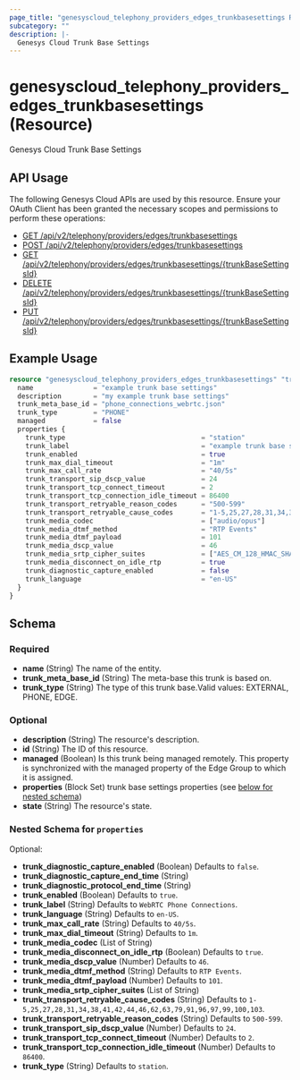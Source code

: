 ```yaml
---
page_title: "genesyscloud_telephony_providers_edges_trunkbasesettings Resource - terraform-provider-genesyscloud"
subcategory: ""
description: |-
  Genesys Cloud Trunk Base Settings
---
```

# genesyscloud_telephony_providers_edges_trunkbasesettings (Resource)

Genesys Cloud Trunk Base Settings

## API Usage
The following Genesys Cloud APIs are used by this resource. Ensure your OAuth Client has been granted the necessary scopes and permissions to perform these operations:

* [GET /api/v2/telephony/providers/edges/trunkbasesettings](https://developer.genesys.cloud/api/rest/v2/telephonyprovidersedge/#get-api-v2-telephony-providers-edges-trunkbasesettings)
* [POST /api/v2/telephony/providers/edges/trunkbasesettings](https://developer.genesys.cloud/api/rest/v2/telephonyprovidersedge/#post-api-v2-telephony-providers-edges-trunkbasesettings)
* [GET /api/v2/telephony/providers/edges/trunkbasesettings/{trunkBaseSettingsId}](https://developer.genesys.cloud/api/rest/v2/telephonyprovidersedge/#get-api-v2-telephony-providers-edges-trunkbasesettings--trunkBaseSettingsId-)
* [DELETE /api/v2/telephony/providers/edges/trunkbasesettings/{trunkBaseSettingsId}](https://developer.genesys.cloud/api/rest/v2/telephonyprovidersedge/#delete-api-v2-telephony-providers-edges-trunkbasesettings--trunkBaseSettingsId-)
* [PUT /api/v2/telephony/providers/edges/trunkbasesettings/{trunkBaseSettingsId}](https://developer.genesys.cloud/api/rest/v2/telephonyprovidersedge/#put-api-v2-telephony-providers-edges-trunkbasesettings--trunkBaseSettingsId-)

## Example Usage

```terraform
resource "genesyscloud_telephony_providers_edges_trunkbasesettings" "trunkBaseSettings1234" {
  name               = "example trunk base settings"
  description        = "my example trunk base settings"
  trunk_meta_base_id = "phone_connections_webrtc.json"
  trunk_type         = "PHONE"
  managed            = false
  properties {
    trunk_type                                  = "station"
    trunk_label                                 = "example trunk base settings"
    trunk_enabled                               = true
    trunk_max_dial_timeout                      = "1m"
    trunk_max_call_rate                         = "40/5s"
    trunk_transport_sip_dscp_value              = 24
    trunk_transport_tcp_connect_timeout         = 2
    trunk_transport_tcp_connection_idle_timeout = 86400
    trunk_transport_retryable_reason_codes      = "500-599"
    trunk_transport_retryable_cause_codes       = "1-5,25,27,28,31,34,38,41,42,44,46,62,63,79,91,96,97,99,100,103"
    trunk_media_codec                           = ["audio/opus"]
    trunk_media_dtmf_method                     = "RTP Events"
    trunk_media_dtmf_payload                    = 101
    trunk_media_dscp_value                      = 46
    trunk_media_srtp_cipher_suites              = ["AES_CM_128_HMAC_SHA1_80"]
    trunk_media_disconnect_on_idle_rtp          = true
    trunk_diagnostic_capture_enabled            = false
    trunk_language                              = "en-US"
  }
}
```

<!-- schema generated by tfplugindocs -->
## Schema

### Required

- **name** (String) The name of the entity.
- **trunk_meta_base_id** (String) The meta-base this trunk is based on.
- **trunk_type** (String) The type of this trunk base.Valid values: EXTERNAL, PHONE, EDGE.

### Optional

- **description** (String) The resource's description.
- **id** (String) The ID of this resource.
- **managed** (Boolean) Is this trunk being managed remotely. This property is synchronized with the managed property of the Edge Group to which it is assigned.
- **properties** (Block Set) trunk base settings properties (see [below for nested schema](#nestedblock--properties))
- **state** (String) The resource's state.

<a id="nestedblock--properties"></a>
### Nested Schema for `properties`

Optional:

- **trunk_diagnostic_capture_enabled** (Boolean) Defaults to `false`.
- **trunk_diagnostic_capture_end_time** (String)
- **trunk_diagnostic_protocol_end_time** (String)
- **trunk_enabled** (Boolean) Defaults to `true`.
- **trunk_label** (String) Defaults to `WebRTC Phone Connections`.
- **trunk_language** (String) Defaults to `en-US`.
- **trunk_max_call_rate** (String) Defaults to `40/5s`.
- **trunk_max_dial_timeout** (String) Defaults to `1m`.
- **trunk_media_codec** (List of String)
- **trunk_media_disconnect_on_idle_rtp** (Boolean) Defaults to `true`.
- **trunk_media_dscp_value** (Number) Defaults to `46`.
- **trunk_media_dtmf_method** (String) Defaults to `RTP Events`.
- **trunk_media_dtmf_payload** (Number) Defaults to `101`.
- **trunk_media_srtp_cipher_suites** (List of String)
- **trunk_transport_retryable_cause_codes** (String) Defaults to `1-5,25,27,28,31,34,38,41,42,44,46,62,63,79,91,96,97,99,100,103`.
- **trunk_transport_retryable_reason_codes** (String) Defaults to `500-599`.
- **trunk_transport_sip_dscp_value** (Number) Defaults to `24`.
- **trunk_transport_tcp_connect_timeout** (Number) Defaults to `2`.
- **trunk_transport_tcp_connection_idle_timeout** (Number) Defaults to `86400`.
- **trunk_type** (String) Defaults to `station`.

